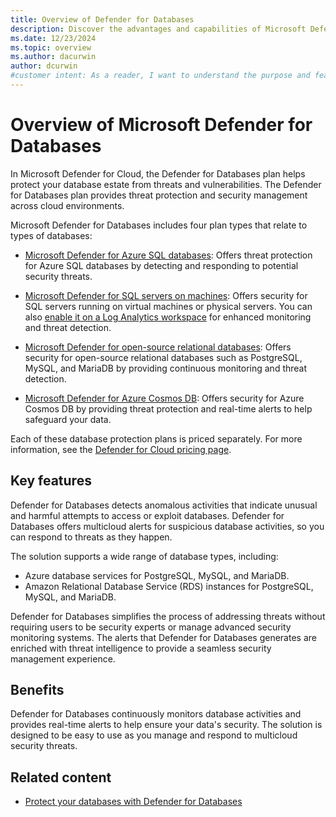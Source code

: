 ```yaml
---
title: Overview of Defender for Databases
description: Discover the advantages and capabilities of Microsoft Defender for Databases, including support for PostgreSQL, MySQL, and MariaDB.
ms.date: 12/23/2024
ms.topic: overview
ms.author: dacurwin
author: dcurwin
#customer intent: As a reader, I want to understand the purpose and features of Microsoft Defender for open-source relational databases so that I can make informed decisions about its usage.
---
```


# Overview of Microsoft Defender for Databases

In Microsoft Defender for Cloud, the Defender for Databases plan helps protect your database estate from threats and vulnerabilities. The Defender for Databases plan provides threat protection and security management across cloud environments.

Microsoft Defender for Databases includes four plan types that relate to types of databases:

- [Microsoft Defender for Azure SQL databases](defender-for-sql-introduction.md): Offers threat protection for Azure SQL databases by detecting and responding to potential security threats.

- [Microsoft Defender for SQL servers on machines](defender-for-sql-usage.md): Offers security for SQL servers running on virtual machines or physical servers. You can also [enable it on a Log Analytics workspace](enable-plan-workspace.md) for enhanced monitoring and threat detection.

- [Microsoft Defender for open-source relational databases](defender-for-databases-introduction.md): Offers security for open-source relational databases such as PostgreSQL, MySQL, and MariaDB by providing continuous monitoring and threat detection.

- [Microsoft Defender for Azure Cosmos DB](concept-defender-for-cosmos.md): Offers security for Azure Cosmos DB by providing threat protection and real-time alerts to help safeguard your data.

Each of these database protection plans is priced separately. For more information, see the [Defender for Cloud pricing page](https://azure.microsoft.com/pricing/details/defender-for-cloud/).

## Key features

Defender for Databases detects anomalous activities that indicate unusual and harmful attempts to access or exploit databases. Defender for Databases offers multicloud alerts for suspicious database activities, so you can respond to threats as they happen.

The solution supports a wide range of database types, including:

- Azure database services for PostgreSQL, MySQL, and MariaDB.
- Amazon Relational Database Service (RDS) instances for PostgreSQL, MySQL, and MariaDB.

Defender for Databases simplifies the process of addressing threats without requiring users to be security experts or manage advanced security monitoring systems. The alerts that Defender for Databases generates are enriched with threat intelligence to provide a seamless security management experience.

## Benefits

Defender for Databases continuously monitors database activities and provides real-time alerts to help ensure your data's security. The solution is designed to be easy to use as you manage and respond to multicloud security threats.

## Related content

- [Protect your databases with Defender for Databases](tutorial-enable-databases-plan.md)

